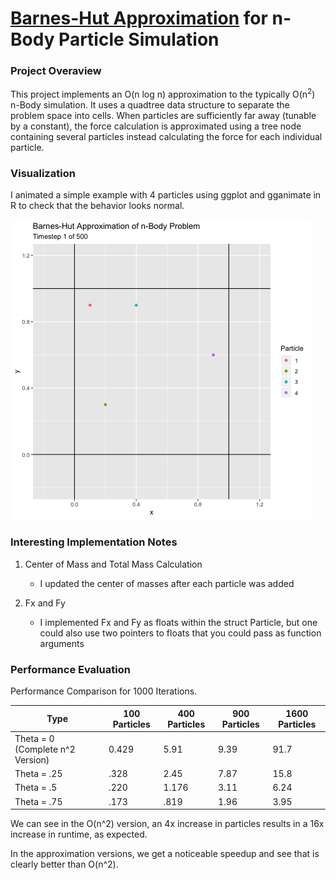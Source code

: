 # [Barnes-Hut Approximation](https://en.wikipedia.org/wiki/Barnes%E2%80%93Hut_simulation) for n-Body Particle Simulation

### Project Overaview

This project implements an O(n log n) approximation to the typically O(n<sup>2</sup>) n-Body simulation. It uses a quadtree data structure to separate the problem space into cells. When particles are sufficiently far away (tunable by a constant), the force calculation is approximated using a tree node containing several particles instead calculating the force for each individual particle.

### Visualization

I animated a simple example with 4 particles using ggplot and gganimate in R to check that the behavior looks normal.

![](4particles.gif)

### Interesting Implementation Notes

1. Center of Mass and Total Mass Calculation
	* I updated the center of masses after each particle was added

2. Fx and Fy
	* I implemented Fx and Fy as floats within the struct Particle, but one could also use two pointers to floats that you could pass as function arguments

### Performance Evaluation

Performance Comparison for 1000 Iterations.

| Type | 100 Particles | 400 Particles | 900 Particles | 1600 Particles |
| --- | --- | --- | --- | --- |
| Theta = 0 (Complete n^2 Version) | 0.429 | 5.91 | 9.39 | 91.7 | 
| Theta = .25 | .328 | 2.45 | 7.87 | 15.8 |
| Theta = .5 | .220 | 1.176 | 3.11 | 6.24 | 
| Theta = .75 | .173 | .819 | 1.96 | 3.95 |

We can see in the O(n^2) version, an 4x increase in particles results in a 16x increase in runtime, as expected.

In the approximation versions, we get a noticeable speedup and see that is clearly better than O(n^2).